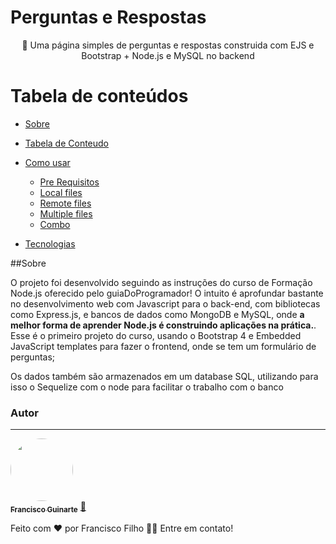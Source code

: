 # Perguntas e Respostas
 

<p align="center">🚀 Uma página simples de perguntas e respostas construida com EJS e Bootstrap + Node.js e MySQL no backend</p>

Tabela de conteúdos
=================
<!--ts-->
   * [Sobre](#Sobre)
   * [Tabela de Conteudo](#tabela-de-conteudo)
   * [Como usar](#como-usar)
      * [Pre Requisitos](#pre-requisitos)
      * [Local files](#local-files)
      * [Remote files](#remote-files)
      * [Multiple files](#multiple-files)
      * [Combo](#combo)

   * [Tecnologias](#tecnologias)
<!--te-->

##Sobre
  <p>O projeto foi desenvolvido seguindo as instruções do curso de Formação Node.js oferecido pelo guiaDoProgramador! O intuito é aprofundar bastante no desenvolvimento web com Javascript para o back-end, com bibliotecas como Express.js, e bancos de dados como MongoDB e MySQL, onde <strong>a melhor forma de aprender Node.js é construindo aplicações na prática.</strong>. Esse é o primeiro projeto do curso, usando o Bootstrap 4 e Embedded JavaScript templates para fazer o frontend, onde se tem um formulário de perguntas;</p>
  <p>Os dados também são armazenados em um database SQL, utilizando para isso o Sequelize com o node para facilitar o trabalho com o banco </p>

### Autor
---

<a href="https://www.linkedin.com/in/francisco-guinarte/">
 <img style="border-radius: 50%;" src="https://avatars2.githubusercontent.com/u/60721782?s=96&v=4" width="100px;" alt=""/>
 <br />
 <sub><b>Francisco Guinarte</b></sub></a> <a href="https://www.linkedin.com/in/francisco-guinarte/" title="LinkedIn">🚀</a>


Feito com ❤️ por Francisco Filho 👋🏽 Entre em contato!
